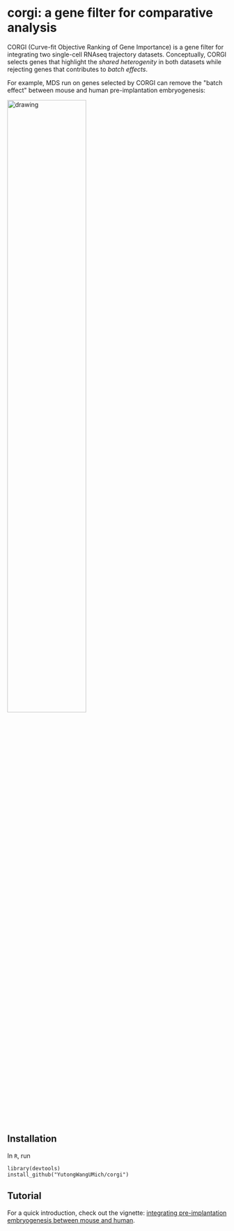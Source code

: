 # corgi: a gene filter for comparative analysis

CORGI (Curve-fit Objective Ranking of Gene Importance) is a gene filter for integrating two single-cell RNAseq trajectory datasets. Conceptually, CORGI selects genes that highlight the _shared heterogenity_ in both datasets while rejecting genes that contributes to _batch effects_.

For example, MDS run on genes selected by CORGI can remove the "batch effect" between mouse and human pre-implantation embryogenesis:


<img src="https://yutongwangumich.github.io/corgi/articles/corgi_files/figure-html/comparison-1.png" alt="drawing" width = "60%"/>

## Installation

In `R`, run

```
library(devtools)
install_github("YutongWangUMich/corgi")
```

## Tutorial

For a quick introduction, check out the vignette: [integrating pre-implantation embryogenesis between mouse and human](https://yutongwangumich.github.io/corgi/articles/corgi.html).

